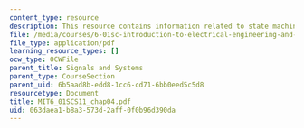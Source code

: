 ```yaml
---
content_type: resource
description: This resource contains information related to state machines.
file: /media/courses/6-01sc-introduction-to-electrical-engineering-and-computer-science-i-spring-2011/063daea1b8a3573d2aff0f0b96d390da_MIT6_01SCS11_chap04.pdf
file_type: application/pdf
learning_resource_types: []
ocw_type: OCWFile
parent_title: Signals and Systems
parent_type: CourseSection
parent_uid: 6b5aad8b-edd8-1cc6-cd71-6bb0eed5c5d8
resourcetype: Document
title: MIT6_01SCS11_chap04.pdf
uid: 063daea1-b8a3-573d-2aff-0f0b96d390da
---
```

